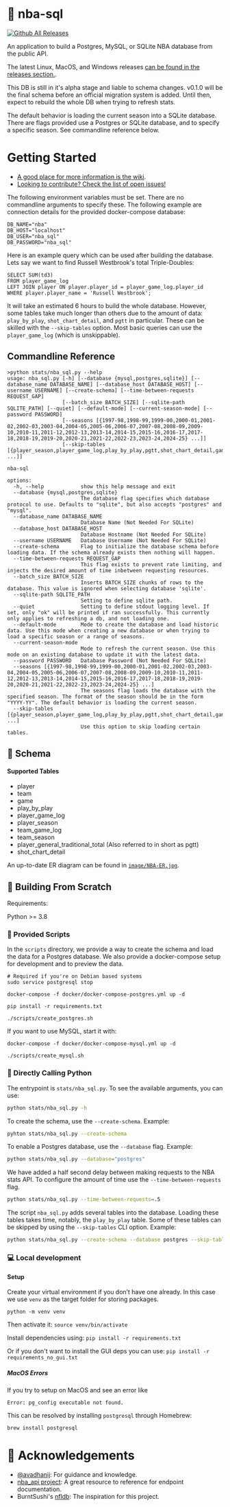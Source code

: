 # :basketball: nba-sql

[![Github All Releases](https://img.shields.io/github/downloads/mpope9/nba-sql/total.svg)]()

An application to build a Postgres, MySQL, or SQLite NBA database from the public API.

The latest Linux, MacOS, and Windows releases [can be found in the releases section.](https://github.com/mpope9/nba-sql/releases/tag/v0.0.12).

This DB is still in it's alpha stage and liable to schema changes. v0.1.0 will be the final schema before an official migration system is added. Until then, expect to rebuild the whole DB when trying to refresh stats.

The default behavior is loading the current season into a SQLite database. There are flags provided use a Postgres or SQLite database, and to specify a specific season. See commandline reference below.

# Getting Started

* [A good place for more information is the wiki](https://github.com/mpope9/nba-sql/wiki).
* [Looking to contribute? Check the list of open issues!](https://github.com/mpope9/nba-sql/issues)

The following environment variables must be set. There are no commandline arguments to specify these. The following example are connection details for the provided docker-compose database:
```
DB_NAME="nba"
DB_HOST="localhost"
DB_USER="nba_sql"
DB_PASSWORD="nba_sql"
```

Here is an example query which can be used after building the database. Lets say we want to find Russell Westbrook's total Triple-Doubles:
```
SELECT SUM(td3) 
FROM player_game_log 
LEFT JOIN player ON player.player_id = player_game_log.player_id 
WHERE player.player_name = 'Russell Westbrook';
```

It will take an estimated 6 hours to build the whole database. However, some tables take much longer than others due to the amount of data: `play_by_play`, `shot_chart_detail`, and `pgtt` in particular. These can be skilled with the `--skip-tables` option. Most basic queries can use the `player_game_log` (which is unskippable).


## Commandline Reference
```
>python stats/nba_sql.py --help
usage: nba_sql.py [-h] [--database {mysql,postgres,sqlite}] [--database_name DATABASE_NAME] [--database_host DATABASE_HOST] [--username USERNAME] [--create-schema] [--time-between-requests REQUEST_GAP]
                  [--batch_size BATCH_SIZE] [--sqlite-path SQLITE_PATH] [--quiet] [--default-mode] [--current-season-mode] [--password PASSWORD]
                  [--seasons [{1997-98,1998-99,1999-00,2000-01,2001-02,2002-03,2003-04,2004-05,2005-06,2006-07,2007-08,2008-09,2009-10,2010-11,2011-12,2012-13,2013-14,2014-15,2015-16,2016-17,2017-18,2018-19,2019-20,2020-21,2021-22,2022-23,2023-24,2024-25} ...]]
                  [--skip-tables [{player_season,player_game_log,play_by_play,pgtt,shot_chart_detail,game,event_message_type,team,player,} ...]]

nba-sql

options:
  -h, --help            show this help message and exit
  --database {mysql,postgres,sqlite}
                        The database flag specifies which database protocol to use. Defaults to "sqlite", but also accepts "postgres" and "mysql".
  --database_name DATABASE_NAME
                        Database Name (Not Needed For SQLite)
  --database_host DATABASE_HOST
                        Database Hostname (Not Needed For SQLite)
  --username USERNAME   Database Username (Not Needed For SQLite)
  --create-schema       Flag to initialize the database schema before loading data. If the schema already exists then nothing will happen.
  --time-between-requests REQUEST_GAP
                        This flag exists to prevent rate limiting, and injects the desired amount of time inbetween requesting resources.
  --batch_size BATCH_SIZE
                        Inserts BATCH_SIZE chunks of rows to the database. This value is ignored when selecting database 'sqlite'.
  --sqlite-path SQLITE_PATH
                        Setting to define sqlite path.
  --quiet               Setting to define stdout logging level. If set, only "ok" will be printed if ran successfully. This currently only applies to refreshing a db, and not loading one.
  --default-mode        Mode to create the database and load historic data. Use this mode when creating a new database or when trying to load a specific season or a range of seasons.
  --current-season-mode
                        Mode to refresh the current season. Use this mode on an existing database to update it with the latest data.
  --password PASSWORD   Database Password (Not Needed For SQLite)
  --seasons [{1997-98,1998-99,1999-00,2000-01,2001-02,2002-03,2003-04,2004-05,2005-06,2006-07,2007-08,2008-09,2009-10,2010-11,2011-12,2012-13,2013-14,2014-15,2015-16,2016-17,2017-18,2018-19,2019-20,2020-21,2021-22,2022-23,2023-24,2024-25} ...]
                        The seasons flag loads the database with the specified season. The format of the season should be in the form "YYYY-YY". The default behavior is loading the current season.
  --skip-tables [{player_season,player_game_log,play_by_play,pgtt,shot_chart_detail,game,event_message_type,team,player,} ...]
                        Use this option to skip loading certain tables.
```

## :crystal_ball: Schema
#### Supported Tables
* player
* team
* game
* play_by_play
* player_game_log
* player_season
* team_game_log
* team_season
* player_general_traditional_total (Also referred to in short as pgtt)
* shot_chart_detail

An up-to-date ER diagram can be found in [`image/NBA-ER.jpg`](https://github.com/mpope9/nba-sql/blob/master/image/NBA-ER.jpg).

## :wrench: Building From Scratch

Requirements:

Python >= 3.8

### :scroll: Provided Scripts

In the `scripts` directory, we provide a way to create the schema and load the data for a Postgres database. We also provide a docker-compose setup for development and to preview the data.

```shell
# Required if you're on Debian based systems
sudo service postgresql stop

docker-compose -f docker/docker-compose-postgres.yml up -d

pip install -r requirements.txt

./scripts/create_postgres.sh
```

If you want to use MySQL, start it with:
```
docker-compose -f docker/docker-compose-mysql.yml up -d

./scripts/create_mysql.sh
```

### :snake: Directly Calling Python

The entrypoint is `stats/nba_sql.py`. To see the available arguments, you can use:
```bash
python stats/nba_sql.py -h
```

To create the schema, use the `--create-schema`. Example:
```bash
pyhton stats/nba_sql.py --create-schema
```

To enable a Postgres database, use the `--database` flag. Example:
```bash
python stats/nba_sql.py --database="postgres"
```

We have added a half second delay between making requests to the NBA stats API. To configure the amount of time use the `--time-between-requests` flag.
```bash
python stats/nba_sql.py --time-between-requests=.5
```

The script `nba_sql.py` adds several tables into the database. Loading these tables takes time, notably, the `play_by_play` table. 
Some of these tables can be skipped by using the `--skip-tables` CLI option. Example:

```bash
python stats/nba_sql.py --create-schema --database postgres --skip-tables play_by_play pgtt
```

### :computer: Local development

#### Setup
Create your virtual environment if you don’t have one already. In this case we use `venv` as the target folder for storing packages.

`python -m venv venv`

Then activate it:
`source venv/bin/activate`

Install dependencies using:
`pip install -r requirements.txt`

Or if you don't want to install the GUI deps you can use:
`pip install -r requirements_no_gui.txt`

##### MacOS Errors

If you try to setup on MacOS and see an error like
```
Error: pg_config executable not found.
```

This can be resolved by installing `postgresql` through Homebrew:
```bash
brew install postgresql
```

# :pray: Acknowledgements
* [@avadhanij](https://github.com/avadhanij): For guidance and knowledge.
* [nba_api project](https://github.com/swar/nba_api): A great resource to reference for endpoint documentation.
* BurntSushi's [nfldb](https://github.com/BurntSushi/nfldb): The inspiration for this project.
